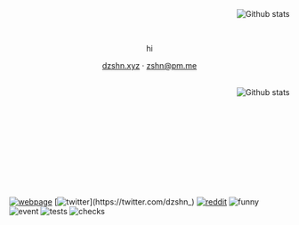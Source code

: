 <img align="right" src="https://github-readme-stats.vercel.app/api?username=dzshn&theme=dark&bg_color=00000040&border_color=fed3ea&show_icons=true&hide_title=true&include_all_commits=true&disable_animations=true&count_private=true&hide_rank=true&line_height=20&icon_color=fed3ea" alt="Github stats">

<br> <br>

<p align="center">hi</p>

<p align="center">
  <a href="dzshn.xyz">dzshn.xyz</a> ·
  <a href="mailto:zshn@pm.me">zshn@pm.me</a>
</p>

<br>

<img align="right" src="https://github-readme-stats.vercel.app/api/top-langs?username=dzshn&theme=dark&bg_color=00000040&border_color=fed3ea&layout=compact&hide_title=true&langs_count=10" alt="Github stats">

<br>  <br>  <br>  <br>  <br>  <br>
---

[![webpage](https://img.shields.io/website?down_color=%23f4334a&down_message=no&label=ping&style=flat-square&up_color=%23def3ea&up_message=yes&url=https%3A%2F%2Fdzshn.xyz)](https://dzshn.xyz)
[![twitter](https://img.shields.io/twitter/follow/dzshn_?color=%23333&logo=twitter&logoColor=%23fff&style=flat-square&label=@dzshn_)](https://twitter.com/dzshn_)
[![reddit](https://img.shields.io/reddit/user-karma/combined/dzsh?color=%23333&logo=reddit&logoColor=%23fff&style=flat-square&label=u/dzsh)](https://reddit.com/u/dzsh)
![funny](https://img.shields.io/badge/sussus-amogus-fed3ea?style=flat-square)
![event](https://img.shields.io/badge/dynamic/json?color=333&label=last+event&query=0.created_at&url=https%3A%2F%2Fapi.github.com%2Fusers%2Fdzshn%2Fevents&style=flat-square)
![tests](https://img.shields.io/badge/tests-0_✔_|_483_✘-f42535?style=flat-square)
![checks](https://img.shields.io/badge/checks-12_pending-e4a530?style=flat-square)
